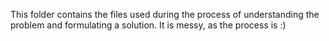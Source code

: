 This folder contains the files used during the process of understanding the problem and formulating a solution. It is messy, as the process is :)